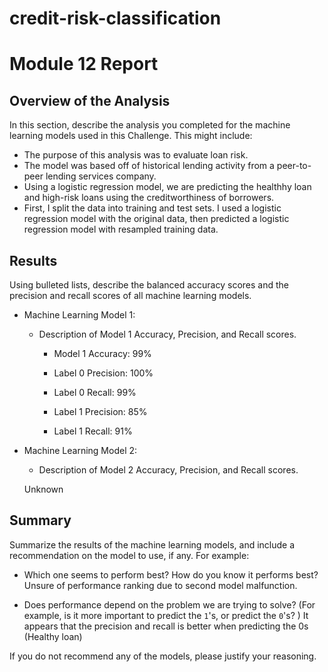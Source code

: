 # credit-risk-classification

# Module 12 Report 

## Overview of the Analysis

In this section, describe the analysis you completed for the machine learning models used in this Challenge. This might include:

* The purpose of this analysis was to evaluate loan risk.
* The model was based off of historical lending activity from a peer-to-peer lending services company. 
* Using a logistic regression model, we are predicting the healthhy loan and high-risk loans using the creditworthiness of borrowers. 
* First, I split the data into training and test sets. I used a logistic regression model with the original data, then predicted a logistic regression model with resampled training data. 


## Results

Using bulleted lists, describe the balanced accuracy scores and the precision and recall scores of all machine learning models.

* Machine Learning Model 1:
  * Description of Model 1 Accuracy, Precision, and Recall scores.
    - Model 1 Accuracy: 99%
    
    - Label 0 Precision: 100%
    - Label 0 Recall: 99%
    
    - Label 1 Precision: 85%
    - Label 1 Recall: 91%


* Machine Learning Model 2:
  * Description of Model 2 Accuracy, Precision, and Recall scores.
  
  Unknown

## Summary

Summarize the results of the machine learning models, and include a recommendation on the model to use, if any. For example:
* Which one seems to perform best? How do you know it performs best? Unsure of performance ranking due to second model malfunction.

* Does performance depend on the problem we are trying to solve? (For example, is it more important to predict the `1`'s, or predict the `0`'s? )
    It appears that the precision and recall is better when predicting the 0s (Healthy loan)

If you do not recommend any of the models, please justify your reasoning.

